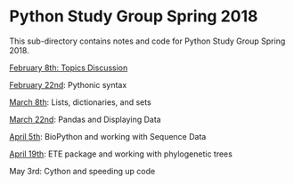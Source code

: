 # Python Study Group Spring 2018

This sub-directory contains notes and code for Python Study Group Spring 2018. 

[February 8th: Topics Discussion](https://hackmd.io/MYZghgjADALARgMwLQCYAmokwgUxUsFKAViSgDY00Eo4YVgwcg==)

[February 22nd](https://hackmd.io/GYZgLADAjAxgpgEwLQCYYA5hLCAbLpAIwENdikoBOMXMdECOCYOIA===): Pythonic syntax

[March 8th](https://hackmd.io/UsMPR5W9Q1OKy_k9q5-Khw): Lists, dictionaries, and sets

[March 22nd](https://hackmd.io/kyofxd_zTTOhYDnZjsywxQ): Pandas and Displaying Data

[April 5th](https://hackmd.io/njGuXqcQRAOGyUQfrLxi5A): BioPython and working with Sequence Data

[April 19th](https://hackmd.io/qo2U36yOT22q2ZVUFRwrnw): ETE package and working with phylogenetic trees

May 3rd: Cython and speeding up code


